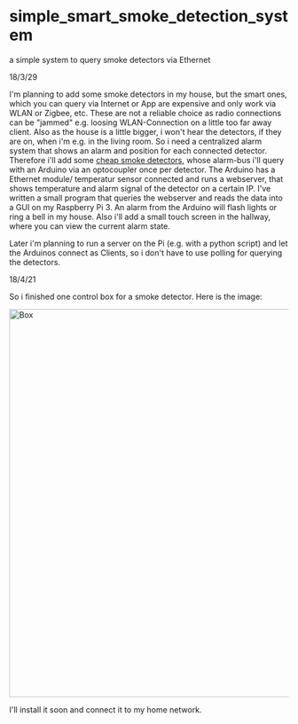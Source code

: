# simple_smart_smoke_detection_system
a simple system to query smoke detectors via Ethernet

18/3/29

I'm planning to add some smoke detectors in my house, but the smart ones, which you can query via Internet or App are expensive and only work via WLAN or Zigbee, etc.
These are not a reliable choice as radio connections can be "jammed" e.g. loosing WLAN-Connection on a little too far away client. 
Also as the house is a little bigger, i won't hear the detectors, if they are on, when i'm e.g. in the living room. 
So i need a centralized alarm system that shows an alarm and position for each connected detector.
Therefore i'll add some [cheap smoke detectors](http://www.eielectronics.de/rauchwarnmelder/rauchwarnmelder-ei605c.html), whose alarm-bus i'll query 
with an Arduino via an optocoupler once per detector. The Arduino has a Ethernet module/ temperatur sensor connected and runs a webserver, 
that shows temperature and alarm signal of the detector on a certain IP.
I've written a small program that queries the webserver and reads the data into a GUI on my Raspberry Pi 3. 
An alarm from the Arduino will flash lights or ring a bell in my house.
Also i'll add a small touch screen in the hallway, where you can view the current alarm state.

Later i'm planning to run a server on the Pi (e.g. with a python script) and let the Arduinos connect as Clients, so i don't have to use polling for querying the detectors.

18/4/21

So i finished one control box for a smoke detector. Here is the image:

<img src="https://github.com/anwofis/simple_smart_smoke_detection_system/blob/master/images/box.jpg" title="Box" width="700">

I'll install it soon and connect it to my home network.
